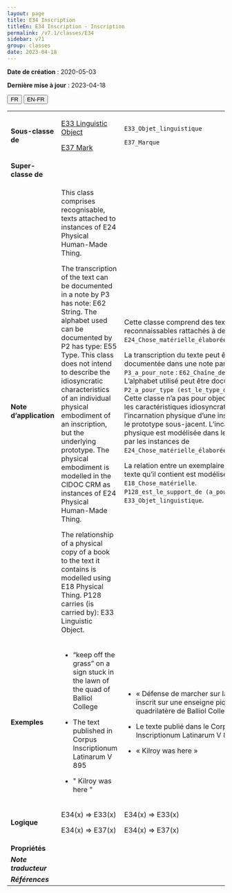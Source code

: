 ```yaml
---
layout: page
title: E34 Inscription
titleEn: E34 Inscription - Inscription
permalink: /v7.1/classes/E34
sidebar: v71
group: classes
date: 2023-04-18
---
```


**Date de création** : 2020-05-03

**Dernière mise à jour** : 2023-04-18

<div class="lang-buttons">
  <button id="fr" class="activate">FR</button>
  <button id="en-fr">EN-FR</button>
</div>

<table>
<tbody>
<tr>
<td><strong>Sous-classe de</strong></td>
<td class="en">
<p><a href="https://cidoc-crm.org/entity/e33-linguistic-object/version-7.1"><span class="underline">E33 Linguistic Object</span></a></p>
<p><a href="https://cidoc-crm.org/entity/e37-mark/version-7.1"><span class="underline">E37 Mark</span></a></p>
</td>
<td>
<p><code class="language-plaintext highlighter-rouge">E33_Objet_linguistique</code></p>
<p><code class="language-plaintext highlighter-rouge">E37_Marque</code> </p>
</td>
</tr>
<tr>
<td><strong>Super-classe de</strong></td>
<td class="en">
</td>
<td>
</td>
</tr>
<tr>
<td><strong>Note d’application</strong></td>
<td class="en">
<p>This class comprises recognisable, texts attached to instances of E24 Physical Human-Made Thing. </p>
<p>The transcription of the text can be documented in a note by P3 has note: E62 String. The alphabet used can be documented by P2 has type: E55 Type. This class does not intend to describe the idiosyncratic characteristics of an individual physical embodiment of an inscription, but the underlying prototype. The physical embodiment is modelled in the CIDOC CRM as instances of E24 Physical Human-Made Thing.</p>
<p>The relationship of a physical copy of a book to the text it contains is modelled using E18 Physical Thing. P128 carries (is carried by): E33 Linguistic Object. </p>
</td>
<td>
<p>Cette classe comprend des textes reconnaissables rattachés à des instances de <code class="language-plaintext highlighter-rouge">E24_Chose_matérielle_élaborée_par_l’humain</code>.</p>
<p>La transcription du texte peut être documentée dans une note par <code class="language-plaintext highlighter-rouge">P3_a_pour_note</code> : <code class="language-plaintext highlighter-rouge">E62_Chaîne_de_caractères</code>. L’alphabet utilisé peut être documenté par <code class="language-plaintext highlighter-rouge">P2_a_pour_type (est_le_type_de)</code> : <code class="language-plaintext highlighter-rouge">E55_Type</code>. Cette classe n’a pas pour objectif de décrire les caractéristiques idiosyncratiques de l’incarnation physique d’une inscription, mais le prototype sous-jacent. L’incarnation physique est modélisée dans le CIDOC CRM par les instances de <code class="language-plaintext highlighter-rouge">E24_Chose_matérielle_élaborée_par_l’humain</code>.</p>
<p>La relation entre un exemplaire physique et le texte qu’il contient est modélisée à l’aide de : <code class="language-plaintext highlighter-rouge">E18_Chose_matérielle</code>. <code class="language-plaintext highlighter-rouge">P128_est_le_support_de (a_pour_support)</code> : <code class="language-plaintext highlighter-rouge">E33_Objet_linguistique</code>.</p>
</td>
</tr>
<tr>
<td><strong>Exemples</strong></td>
<td class="en">
<ul>
<li><p>“keep off the grass” on a sign stuck in the lawn of the quad of Balliol College</p>
</li>
<li><p>The text published in Corpus Inscriptionum Latinarum V 895 </p>
</li>
<li><p>" Kilroy was here "</p>
</li>
</ul>
</td>
<td>
<ul>
<li><p>« Défense de marcher sur la pelouse » inscrit sur une enseigne piquée dans le quadrilatère de Balliol College</p>
</li>
<li><p>Le texte publié dans le Corpus Inscriptionum Latinarum V 895</p>
</li>
<li><p>« Kilroy was here »</p>
</li>
</ul>
</td>
</tr>
<tr>
<td><strong>Logique</strong></td>
<td class="en">
<p>E34(x) ⇒ E33(x)</p>
<p>E34(x) ⇒ E37(x)</p>
</td>
<td>
<p>E34(x) ⇒ E33(x)</p>
<p>E34(x) ⇒ E37(x)</p>
</td>
</tr>
<tr>
<td><strong>Propriétés</strong></td>
<td class="en">
</td>
<td>
</td>
</tr>
<tr>
<td><strong><em>Note traducteur</em></strong></td>
<td colspan="2">
</td>
</tr>
<tr>
<td><strong><em>Références</em></strong></td>
<td colspan="2">
<p><em></em></p>
</td>
</tr>
</tbody>
</table>

				